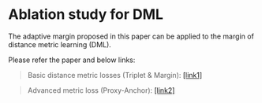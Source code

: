 # Ablation study for DML

The adaptive margin proposed in this paper can be applied to the margin of distance metric learning (DML).

Please refer the paper and below links:
> Basic distance metric losses (Triplet & Margin): [[link1]](https://github.com/Confusezius/Deep-Metric-Learning-Baselines)

> Advanced metric loss (Proxy-Anchor): [[link2]](https://github.com/tjddus9597/Proxy-Anchor-CVPR2020)
